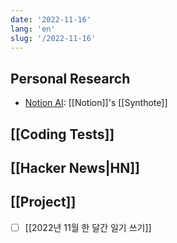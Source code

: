 ```yaml
---
date: '2022-11-16'
lang: 'en'
slug: '/2022-11-16'
---
```


## Personal Research

- [Notion AI](https://www.notion.so/ai): [[Notion]]'s [[Synthote]]

## [[Coding Tests]]

## [[Hacker News|HN]]

## [[Project]]

- [ ] [[2022년 11월 한 달간 일기 쓰기]]
